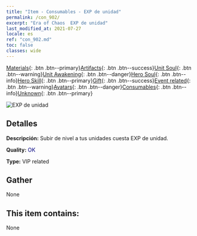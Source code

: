 ```yaml
---
title: "Item - Consumables - EXP de unidad"
permalink: /con_902/
excerpt: "Era of Chaos  EXP de unidad"
last_modified_at: 2021-07-27
locale: es
ref: "con_902.md"
toc: false
classes: wide
---
```

 [Materials](/ItemsES/){: .btn .btn--primary}[Artifacts](/ItemsES/Artifacts/){: .btn .btn--success}[Unit Soul](/ItemsES/UnitSoul/){: .btn .btn--warning}[Unit Awakening](/ItemsES/UnitAwakening/){: .btn .btn--danger}[Hero Soul](/ItemsES/HeroSoul/){: .btn .btn--info}[Hero Skill](/ItemsES/HeroSkill/){: .btn .btn--primary}[Gift](/ItemsES/Gift/){: .btn .btn--success}[Event related](/ItemsES/Events/){: .btn .btn--warning}[Avatars](/ItemsES/Avatars/){: .btn .btn--danger}[Consumables](/ItemsES/Consumables/){: .btn .btn--info}[Unknown](/ItemsES/Unknown/){: .btn .btn--primary}

 ![EXP de unidad](/images/t/i_106.png)

## Detalles
 **Descripción:** Subir de nivel a tus unidades cuesta EXP de unidad.

 **Quality:** <span style="color: #000080">OK</span>

 **Type:** VIP related

## Gather

  None

## This item contains:

  None

